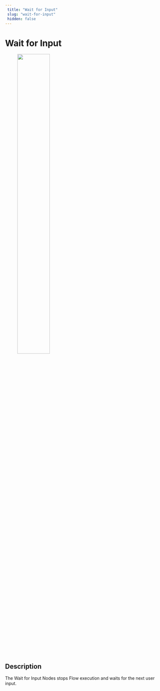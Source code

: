 ```yaml
---
 title: "Wait for Input" 
 slug: "wait-for-input" 
 hidden: false 
---
```

# Wait for Input

<figure>
  <img class="image-center" src="../../../../../_assets/ai/build/node-reference/logic/wait-for-input.png" width="50%" />
</figure>

## Description

The Wait for Input Nodes stops Flow execution and waits for the next user input.